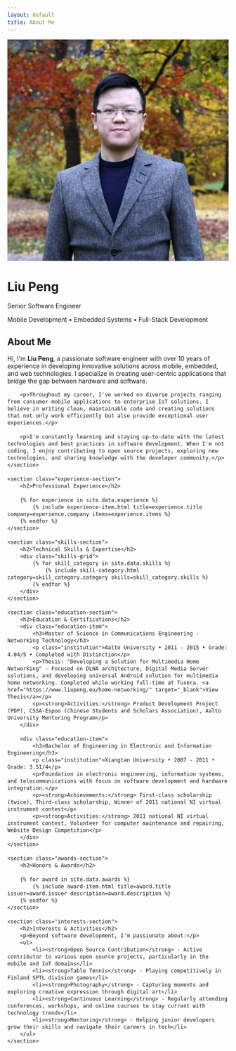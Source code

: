 ```yaml
---
layout: default
title: About Me
---
```


<div class="about-hero">
    <div class="avatar-section">
        <div class="avatar">
            <img src="/assets/img/avatar.jpg" alt="Liu Peng - Senior Software Engineer" loading="eager" onerror="this.style.display='none'; this.nextElementSibling.style.display='flex';">
            <div class="avatar-fallback" style="display: none;">LP</div>
        </div>
        <h1>Liu Peng</h1>
        <p class="title">Senior Software Engineer</p>
        <p class="subtitle">Mobile Development • Embedded Systems • Full-Stack Development</p>
    </div>
</div>

<div class="about-content">
    <section class="about-section">
        <h2>About Me</h2>
        <p>Hi, I'm <strong>Liu Peng</strong>, a passionate software engineer with over 10 years of experience in developing innovative solutions across mobile, embedded, and web technologies. I specialize in creating user-centric applications that bridge the gap between hardware and software.</p>
        
        <p>Throughout my career, I've worked on diverse projects ranging from consumer mobile applications to enterprise IoT solutions. I believe in writing clean, maintainable code and creating solutions that not only work efficiently but also provide exceptional user experiences.</p>
        
        <p>I'm constantly learning and staying up-to-date with the latest technologies and best practices in software development. When I'm not coding, I enjoy contributing to open source projects, exploring new technologies, and sharing knowledge with the developer community.</p>
    </section>

    <section class="experience-section">
        <h2>Professional Experience</h2>
        
        {% for experience in site.data.experience %}
            {% include experience-item.html title=experience.title company=experience.company items=experience.items %}
        {% endfor %}
    </section>

    <section class="skills-section">
        <h2>Technical Skills & Expertise</h2>
        <div class="skills-grid">
            {% for skill_category in site.data.skills %}
                {% include skill-category.html category=skill_category.category skills=skill_category.skills %}
            {% endfor %}
        </div>
    </section>

    <section class="education-section">
        <h2>Education & Certifications</h2>
        <div class="education-item">
            <h3>Master of Science in Communications Engineering - Networking Technology</h3>
            <p class="institution">Aalto University • 2011 - 2015 • Grade: 4.04/5 • Completed with Distinction</p>
            <p>Thesis: "Developing a Solution for Multimedia Home Networking" - Focused on DLNA architecture, Digital Media Server solutions, and developing universal Android solution for multimedia home networking. Completed while working full-time at Tuxera. <a href="https://www.liupeng.eu/home-networking/" target="_blank">View Thesis</a></p>
            <p><strong>Activities:</strong> Product Development Project (PDP), CSSA-Espoo (Chinese Students and Scholars Association), Aalto University Mentoring Program</p>
        </div>
        
        <div class="education-item">
            <h3>Bachelor of Engineering in Electronic and Information Engineering</h3>
            <p class="institution">Xiangtan University • 2007 - 2011 • Grade: 3.51/4</p>
            <p>Foundation in electronic engineering, information systems, and telecommunications with focus on software development and hardware integration.</p>
            <p><strong>Achievements:</strong> First-class scholarship (twice), Third-class scholarship, Winner of 2011 national NI virtual instrument contest</p>
            <p><strong>Activities:</strong> 2011 national NI virtual instrument contest, Volunteer for computer maintenance and repairing, Website Design Competition</p>
        </div>
    </section>

    <section class="awards-section">
        <h2>Honors & Awards</h2>
        
        {% for award in site.data.awards %}
            {% include award-item.html title=award.title issuer=award.issuer description=award.description %}
        {% endfor %}
    </section>

    <section class="interests-section">
        <h2>Interests & Activities</h2>
        <p>Beyond software development, I'm passionate about:</p>
        <ul>
            <li><strong>Open Source Contribution</strong> - Active contributor to various open source projects, particularly in the mobile and IoT domains</li>
            <li><strong>Table Tennis</strong> - Playing competitively in Finland SPTL division games</li>
            <li><strong>Photography</strong> - Capturing moments and exploring creative expression through digital art</li>
            <li><strong>Continuous Learning</strong> - Regularly attending conferences, workshops, and online courses to stay current with technology trends</li>
            <li><strong>Mentoring</strong> - Helping junior developers grow their skills and navigate their careers in tech</li>
        </ul>
    </section>
</div>
